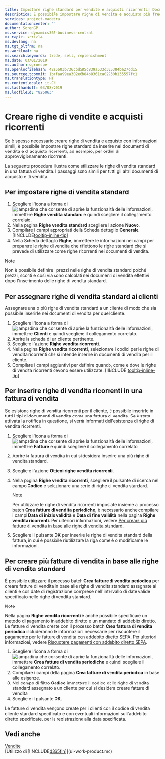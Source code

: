 ```yaml
---
title: Impostare righe standard per vendite e acquisti ricorrenti| Documenti Microsoft
description: È possibile impostare righe di vendita e acquisto più frequentemente usate e quindi inserirle nei documenti di vendita e di acquisto per compilare rapidamente le righe con informazioni standard.
services: project-madeira
documentationcenter: ''
author: SorenGP
ms.service: dynamics365-business-central
ms.topic: article
ms.devlang: na
ms.tgt_pltfrm: na
ms.workload: na
ms.search.keywords: trade, sell, replenishment
ms.date: 03/01/2019
ms.author: sgroespe
ms.openlocfilehash: 4285603b736cbd585c839a533d325384ba27cd15
ms.sourcegitcommit: 1bcfaa99ea302e6b84b8361ca02730b135557fc1
ms.translationtype: HT
ms.contentlocale: it-CH
ms.lasthandoff: 03/08/2019
ms.locfileid: "826063"
---
```

# <a name="create-recurring-sales-and-purchase-lines"></a>Creare righe di vendite e acquisti ricorrenti
Se è spesso necessario creare righe di vendita e acquisto con informazioni simili, è possibile impostare righe standard da inserire nei documenti di vendita e di acquisto ricorrenti, ad esempio, per ordini di approvvigionamento ricorrenti.  

La seguente procedura illustra come utilizzare le righe di vendita standard in una fattura di vendita. I passaggi sono simili per tutti gli altri documenti di acquisto e di vendita.  

## <a name="to-set-up-standard-sales-lines"></a>Per impostare righe di vendita standard  
1. Scegliere l'icona a forma di ![lampadina che consente di aprire la funzionalità delle informazioni](media/ui-search/search_small.png "Informazioni sull'operazione che si desidera eseguire"), immettere **Righe vendita standard** e quindi scegliere il collegamento correlato.  
2. Nella pagina **Righe vendita standard** scegliere l'azione **Nuovo**.  
3. Compilare i campi appropriati della Scheda dettaglio **Generale**. [!INCLUDE[tooltip-inline-tip](includes/tooltip-inline-tip_md.md)]  
4. Nella Scheda dettaglio **Righe**, immettere le informazioni nei campi per preparare le righe di vendita che riflettono le righe standard che si prevede di utilizzare come righe ricorrenti nei documenti di vendita.  

> [!NOTE]
> Non è possibile definire i prezzi nelle righe di vendita standard poiché prezzi, sconti e così via sono calcolati nei documenti di vendita effettivi dopo l'inserimento delle righe di vendita standard.

## <a name="to-assign-standard-sales-lines-to-a-customers"></a>Per assegnare righe di vendita standard ai clienti
Assegnare una o più righe di vendita standard a un cliente di modo che sia possibile inserirle nei documenti di vendita per quel cliente.

1. Scegliere l'icona a forma di ![lampadina che consente di aprire la funzionalità delle informazioni](media/ui-search/search_small.png "Informazioni sull'operazione che si desidera eseguire"), immettere **Clienti** e quindi scegliere il collegamento correlato.
2. Aprire la scheda di un cliente pertinente.
3. Scegliere l'azione **Righe vendita ricorrenti**.
4. Nella pagina **Righe vendita ricorrenti**, selezionare i codici per le righe di vendita ricorrenti che si intende inserire in documenti di vendita per il cliente.
5. Compilare i campi aggiuntivi per definire quando, come e dove le righe di vendita ricorrenti devono essere utilizzate. [!INCLUDE [tooltip-inline-tip](includes/tooltip-inline-tip_md.md)]

## <a name="to-insert-recurring-sales-lines-on-a-sales-invoice"></a>Per inserire righe di vendita ricorrenti in una fattura di vendita
Se esistono righe di vendita ricorrenti per il cliente, è possibile inserirle in tutti i tipi di documenti di vendita come una fattura di vendita. Se è stata attivata la notifica in questione, si verrà informati dell'esistenza di righe di vendita ricorrenti.
1. Scegliere l'icona a forma di ![lampadina che consente di aprire la funzionalità delle informazioni](media/ui-search/search_small.png "Informazioni sull'operazione che si desidera eseguire"), immettere **Fatture** e quindi scegliere il collegamento correlato.
2. Aprire la fattura di vendita in cui si desidera inserire una più righe di vendita standard.
3. Scegliere l'azione **Ottieni righe vendita ricorrenti**.
4. Nella pagina **Righe vendita ricorrenti**, scegliere il pulsante di ricerca nel campo **Codice** e selezionare una serie di righe di vendita standard.

    > [!NOTE]
    > Per utilizzare le righe di vendita ricorrenti impostate insieme al processo batch **Crea fatture di vendita periodiche**, è necessario anche compilare i campi **Data di inizio validità** e **Data di fine validità** nella pagina **Righe vendita ricorrenti**. Per ulteriori informazioni, vedere [Per creare più fatture di vendita in base alle righe di vendita standard](sales-how-work-standard-lines.md#to-create-multiple-sales-invoices-based-on-standard-sales-lines).

5. Scegliere il pulsante **OK** per inserire le righe di vendita standard della fattura, in cui è possibile riutilizzare la riga come è o modificarne le informazioni.

## <a name="to-create-multiple-sales-invoices-based-on-standard-sales-lines"></a>Per creare più fatture di vendita in base alle righe di vendita standard
È possibile utilizzare il processo batch **Crea fatture di vendita periodica** per creare fatture di vendita in base alle righe di vendita standard assegnate ai clienti e con date di registrazione comprese nell'intervallo di date valide specificato nelle righe di vendita standard.

> [!NOTE]
> Nella pagina **Righe vendita ricorrenti** è anche possibile specificare un metodo di pagamento in addebito diretto e un mandato di addebito diretto. Le fatture di vendita create con il processo batch **Crea fattura di vendita periodica** includeranno le informazioni necessarie per riscuotere il pagamento per le fatture di vendita con addebito diretto SEPA. Per ulteriori informazioni, vedere [Riscuotere pagamenti con addebito diretto SEPA](finance-collect-payments-with-sepa-direct-debit.md).

1. Scegliere l'icona a forma di ![lampadina che consente di aprire la funzionalità delle informazioni](media/ui-search/search_small.png "Informazioni sull'operazione che si desidera eseguire"), immettere **Crea fatture di vendita periodiche** e quindi scegliere il collegamento correlato.
2. Compilare i campi della pagina **Crea fatture di vendita periodica** in base alle esigenze.
3. Nel campo di filtro **Codice** immettere il codice delle righe di vendita standard assegnato a un cliente per cui si desidera creare fatture di vendita.
4. Scegliere il pulsante **OK**.

Le fatture di vendita vengono create per i clienti con il codice di vendita cliente standard specificato e con eventuali informazioni sull'addebito diretto specificate, per la registrazione alla data specificata.

## <a name="see-also"></a>Vedi anche  
[Vendite](sales-manage-sales.md)  
[Utilizzo di [!INCLUDE[d365fin](includes/d365fin_md.md)]](ui-work-product.md)
